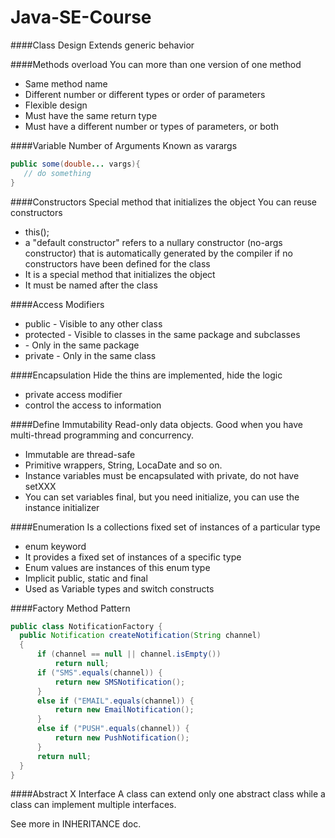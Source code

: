 # Java-SE-Course

####Class Design
Extends generic behavior

####Methods overload
You can more than one version of one method
 - Same method name
 - Different number or different types or order of parameters
 - Flexible design
 - Must have the same return type
 - Must have a different number or types of parameters, or both
 
####Variable Number of Arguments
Known as varargs

 ```java
 public some(double... vargs){
    // do something
 }
 ```
 
####Constructors
Special method that initializes the object
You can reuse constructors
 - this(<other constructor parameters>);
 - a "default constructor" refers to a nullary constructor (no-args constructor) that is automatically generated by the compiler if no constructors have been defined for the class
 - It is a special method that initializes the object
 - It must be named after the class 

####Access Modifiers
 - public - Visible to any other class
 - protected - Visible to classes in the same package and subclasses
 - <default> - Only in the same package
 - private - Only in the same class
 
####Encapsulation
Hide the thins are implemented, hide the logic
 - private access modifier
 - control the access to information
 
####Define Immutability
Read-only data objects.
Good when you have multi-thread programming and concurrency.

 - Immutable are thread-safe
 - Primitive wrappers, String, LocaDate and so on.
 - Instance variables must be encapsulated with private, do not have setXXX
 - You can set variables final, but you need initialize, you can use the instance initializer
 
####Enumeration
Is a collections fixed set of instances of a particular type
 - enum keyword
 - It provides a fixed set of instances of a specific type
 - Enum values are instances of this enum type
 - Implicit public, static and final
 - Used as Variable types and switch constructs
 
####Factory Method Pattern
  ```java
public class NotificationFactory {
    public Notification createNotification(String channel)
    {
        if (channel == null || channel.isEmpty())
            return null;
        if ("SMS".equals(channel)) {
            return new SMSNotification();
        }
        else if ("EMAIL".equals(channel)) {
            return new EmailNotification();
        }
        else if ("PUSH".equals(channel)) {
            return new PushNotification();
        }
        return null;
    }
}
 ```
 
####Abstract X Interface
A class can extend only one abstract class while a class can implement multiple interfaces.

See more in INHERITANCE doc.